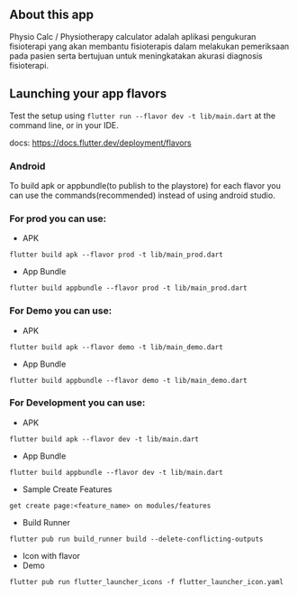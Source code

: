 ## About this app

Physio Calc / Physiotherapy calculator adalah aplikasi pengukuran fisioterapi yang akan membantu fisioterapis dalam melakukan pemeriksaan pada pasien serta bertujuan untuk meningkatakan akurasi diagnosis fisioterapi.

## Launching your app flavors

Test the setup using `flutter run --flavor dev -t lib/main.dart` at the command line, or in your IDE.

docs: https://docs.flutter.dev/deployment/flavors

### Android

To build apk or appbundle(to publish to the playstore) for each flavor you can use the commands(recommended) instead of using android studio.

### For prod you can use:

- APK

```
flutter build apk --flavor prod -t lib/main_prod.dart
```

- App Bundle

```
flutter build appbundle --flavor prod -t lib/main_prod.dart
```

### For Demo you can use:

- APK

```
flutter build apk --flavor demo -t lib/main_demo.dart
```

- App Bundle

```
flutter build appbundle --flavor demo -t lib/main_demo.dart
```

### For Development you can use:

- APK

```
flutter build apk --flavor dev -t lib/main.dart
```

- App Bundle

```
flutter build appbundle --flavor dev -t lib/main.dart
```

- Sample Create Features 
```
get create page:<feature_name> on modules/features
```

- Build Runner
```
flutter pub run build_runner build --delete-conflicting-outputs
```

- Icon with flavor
- Demo
```
flutter pub run flutter_launcher_icons -f flutter_launcher_icon.yaml
```